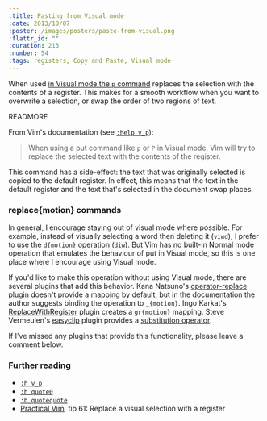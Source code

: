 ```yaml
--- 
:title: Pasting from Visual mode
:date: 2013/10/07
:poster: /images/posters/paste-from-visual.png
:flattr_id: ""
:duration: 213
:number: 54
:tags: registers, Copy and Paste, Visual mode
---
```


When used [in Visual mode the `p` command][v_p] replaces the selection with the contents of a register. This makes for a smooth workflow when you want to overwrite a selection, or swap the order of two regions of text.

[v_p]: http://vimdoc.sourceforge.net/htmldoc/change.html#v_p


READMORE


From Vim's documentation (see [`:help v_p`][v_p]):

> When using a put command like `p` or `P` in Visual mode, Vim will try to replace the selected text with the contents of the register.

This command has a side-effect: the text that was originally selected is copied to the default register. In effect, this means that the text in the default register and the text that's selected in the document swap places.

### replace{motion} commands

In general, I encourage staying out of visual mode where possible. For example, instead of visually selecting a word then deleting it (`viwd`), I prefer to use the `d{motion}` operation (`diw`). But Vim has no built-in Normal mode operation that emulates the behaviour of put in Visual mode, so this is one place where I encourage using Visual mode.

If you'd like to make this operation without using Visual mode, there are several plugins that add this behavior.
Kana Natsuno's [operator-replace][] plugin doesn't provide a mapping by default, but in the documentation the author suggests binding the operation to `_{motion}`. Ingo Karkat's [ReplaceWithRegister][] plugin creates a `gr{motion}` mapping. Steve Vermeulen's [easyclip][] plugin provides a [substitution operator][sub].

If I've missed any plugins that provide this functionality, please leave a comment below.

### Further reading

* [`:h v_p`][v_p]
* [`:h quote0`][quote0]
* [`:h quotequote`](http://vimdoc.sourceforge.net/htmldoc/change.html#quotequote)
* [Practical Vim][pv], tip 61: Replace a visual selection with a register

[v_p]: http://vimdoc.sourceforge.net/htmldoc/change.html#v_p
[pv]: https://pragprog.com/titles/dnvim2/practical-vim-second-edition
[quote0]: http://vimdoc.sourceforge.net/htmldoc/change.html#quote0

[operator-replace]: https://github.com/kana/vim-operator-replace
[ReplaceWithRegister]: https://github.com/vim-scripts/ReplaceWithRegister
[easyclip]: https://github.com/svermeulen/vim-easyclip
[sub]: https://github.com/svermeulen/vim-easyclip#substitution-operator
